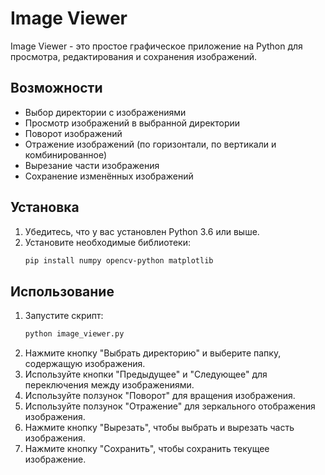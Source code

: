 # Image Viewer

Image Viewer - это простое графическое приложение на Python для просмотра, редактирования и сохранения изображений. 

## Возможности

- Выбор директории с изображениями
- Просмотр изображений в выбранной директории
- Поворот изображений
- Отражение изображений (по горизонтали, по вертикали и комбинированное)
- Вырезание части изображения
- Сохранение изменённых изображений

## Установка

1. Убедитесь, что у вас установлен Python 3.6 или выше.
2. Установите необходимые библиотеки:
    ```bash
    pip install numpy opencv-python matplotlib
    ```

## Использование

1. Запустите скрипт:
    ```bash
    python image_viewer.py
    ```
2. Нажмите кнопку "Выбрать директорию" и выберите папку, содержащую изображения.
3. Используйте кнопки "Предыдущее" и "Следующее" для переключения между изображениями.
4. Используйте ползунок "Поворот" для вращения изображения.
5. Используйте ползунок "Отражение" для зеркального отображения изображения.
6. Нажмите кнопку "Вырезать", чтобы выбрать и вырезать часть изображения.
7. Нажмите кнопку "Сохранить", чтобы сохранить текущее изображение.

